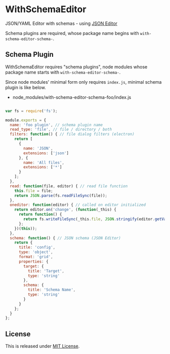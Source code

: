 WithSchemaEditor
===================

JSON/YAML Editor with schemas - using [JSON Editor](https://github.com/jdorn/json-editor)

Schema plugins are required, whose package name begins with `with-schema-editor-schema-`.

Schema Plugin
-------------------
WithSchemaEditor requires "schema plugins", node modules whose package name starts with `with-schema-editor-schema-`.

Since node modules' minimal form only requires `index.js`, minimal schema plugin is like below.

- node_modules/with-schema-editor-schema-foo/index.js
```javascript

var fs = require('fs');

module.exports = {
  name: 'foo plugin', // schema plugin name
  read_type: 'file', // file / directory / both
  filters: function() { // file dialog filters (electron)
    return [
      {
        name: 'JSON',
        extensions: ['json']
      }, {
        name: 'All files',
        extensions: ['*']
      }
    ];
  },
  read: function(file, editor) { // read file function
    this.file = file;
    return JSON.parse(fs.readFileSync(file));
  },
  oneditor: function(editor) { // called on editor initialized
    return editor.on('change', (function(_this) {
      return function() {
        return fs.writeFileSync(_this.file, JSON.stringify(editor.getValue()));
      };
    })(this));
  },
  schema: function() { // JSON schema (JSON Editor)
    return {
      title: 'config',
      type: 'object',
      format: 'grid',
      properties: {
        target: {
          title: 'Target',
          type: 'string'
        },
        schema: {
          title: 'Schema Name',
          type: 'string'
        }
      }
    };
  }
};
```

License
-------------------
This is released under [MIT License](http://narazaka.net/license/MIT?2015).
